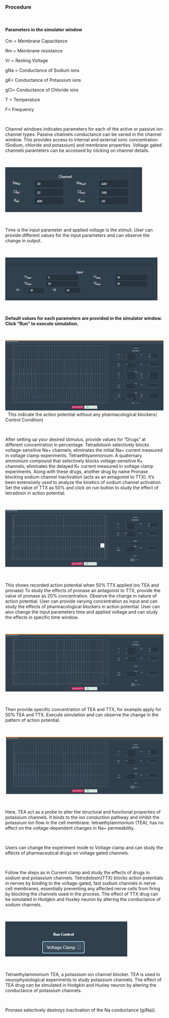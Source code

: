 ### Procedure

&nbsp;

#### Parameters in the simulator window

Cm  = Membrane Capacitance

Rm  = Membrane resistance

Vr  = Resting Voltage

gNa = Conductance of Sodium ions

gK= Conductance of Potassium ions

gCl= Conductance of Chloride ions

T = Temperature

F= Frequency

&nbsp;

Channel windows indicates parameters for each of the active or passive ion channel types. Passive channels conductance can be varied in the channel window. This provides access to internal and external ionic concentration (Sodium, chloride and potassium) and membrane properties.
Voltage gated channels parameters can be accessed by clicking on channel details.

&nbsp;

<img src="images/1.png" title=""/>
 
&nbsp; 

Time is the input parameter and applied voltage is the stimuli. User can provide different values for the input parameters and can observe the change in output.
 

&nbsp;

<img src="images/2.png" title=""/>
 
&nbsp; 

**Default values for each parameters are provided in the simulator window. Click “Run” to execute simulation.**

&nbsp;

<img src="images/3.png" title=""/>
&nbsp; 
This indicate the action potential without any pharmacological blockers( Control Condition)

&nbsp;

After setting up your desired stimulus, provide values for “Drugs” at different concentration in percentage. Tetradotoxin selectively blocks voltage-sensitive Na+ channels; eliminates the initial Na+ current measured in voltage clamp experiments. Tetraethlyammonium: A quaternary ammonium compound that selectively blocks voltage-sensitive K+ channels; eliminates the delayed K+ current measured in voltage clamp experiments. Along with these drugs, another drug by name Pronase blocking sodium channel inactivation (acts as an antagonist to TTX). It’s been extensively used to analyze the kinetics of sodium channel activation.
Set the value of TTX as 50% and click on run button to study the effect of tetradoxin in action potential.

&nbsp;

<img src="images/4.png" title=""/>
 
&nbsp; 


This shows recorded action potential when 50% TTX applied (no TEA and pronase)
To study the effects of pronase an antagonist to TTX, provide the value of pronase as 20% concentration. Observe the change in nature of action potential. User can provide varying concentration as input and can study the effects of pharmacological blockers in action potential. User can also change the input parameters time and applied voltage and can study the effects in specific time window. 
 
&nbsp;

<img src="images/5.png" title=""/>
 
&nbsp; 

Then provide specific concentration of TEA and TTX, for example apply for 50% TEA and TTX. Execute simulation and can observe the change in the pattern of action potential.

&nbsp;

<img src="images/6.png" title=""/>
 
&nbsp; 

 
Here, TEA act as a probe to alter the structural and functional properties of potassium channels. It binds to the ion conduction pathway and inhibit the potassium ion flow in the cell membrane. tetraethylammonium (TEA), has no effect on the voltage-dependent changes in Na+ permeability. 


&nbsp;

Users can change the experiment mode to Voltage clamp and can study the effects of pharmaceutical drugs on voltage gated channels.


&nbsp;
 

Follow the steps as in Current clamp and study the effects of drugs in sodium and potassium channels.
Tetrodotoxin(TTX) blocks action potentials in nerves by binding to the voltage-gated, fast sodium channels in nerve cell membranes, essentially preventing any affected nerve cells from firing by blocking the channels used in the process. The effect of TTX drug can be simulated in Hodgkin and Huxley neuron by altering the conductance of sodium channels.

&nbsp;

<img src="images/7.png" title=""/>
 
&nbsp; 


Tetraethylammonium TEA, a potassium ion channel blocker. TEA is used in neurophysiological experiments to study potassium channels. The effect of TEA drug can be simulated in Hodgkin and Huxley neuron by altering the conductance of potassium channels.


&nbsp;

Pronase selectively destroys inactivation of the Na conductance (g(Na)).

